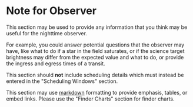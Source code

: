 # Note for Observer

This section may be used to provide any information that you think may be useful for the nighttime observer.

For example, you could answer potential questions that the observer may have, like what to do if a star in the field saturates, or if the science target brightness may differ from the expected value and what to do, or provide the ingress and egress times of a transit.

This section should **not** include scheduling details which must instead be entered in the "Scheduling Windows" section.

This section may use [markdown](https://www.markdownguide.org/) formatting to provide emphasis, tables, or embed links.  Please use the "Finder Charts" section for finder charts.

